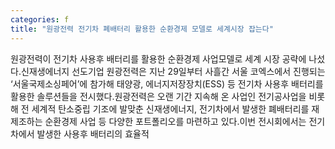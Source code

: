```yaml
---
categories: f
title: "원광전력 전기차 폐배터리 활용한 순환경제 모델로 세계시장 잡는다"
---
```

원광전력이 전기차 사용후 배터리를 활용한 순환경제 사업모델로 세계 시장 공략에 나섰다.신재생에너지 선도기업 원광전력은 지난 29일부터 사흘간 서울 코엑스에서 진행되는 ‘서울국제소싱페어’에 참가해 태양광, 에너지저장장치(ESS) 등 전기차 사용후 배터리를 활용한 솔루션들을 전시했다.원광전력은 오랜 기간 지속해 온 사업인 전기공사업을 비롯해 전 세계적 탄소중립 기조에 발맞춘 신재생에너지, 전기차에서 발생한 폐배터리를 재제조하는 순환경제 사업 등 다양한 포트폴리오를 마련하고 있다.이번 전시회에서는 전기차에서 발생한 사용후 배터리의 효율적